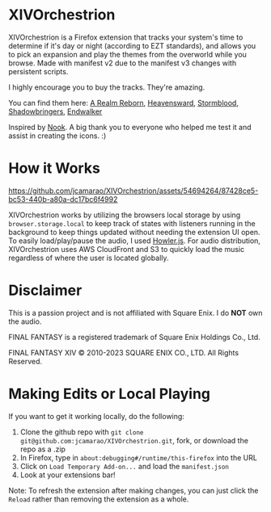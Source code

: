 # XIVOrchestrion
XIVOrchestrion is a Firefox extension that tracks your system's time to determine if it's day or night (according to EZT standards), and allows you to pick an expansion and play the themes from the overworld while you browse. Made with manifest v2 due to the manifest v3 changes with persistent scripts. 

I highly encourage you to buy the tracks. They're amazing.

You can find them here: [A Realm Reborn](https://na.store.square-enix-games.com/final-fantasy-xiv_-a-realm-reborn-original-soundtrack), [Heavensward](https://na.store.square-enix-games.com/heavensward_-final-fantasy_-xiv-original-soundtrack-_blu-ray_), [Stormblood](https://na.store.square-enix-games.com/final-fantasy-xiv_-stormblood-original-soundtrack), [Shadowbringers](https://na.store.square-enix-games.com/shadowbringers_-final-fantasy-xiv-original-soundtrack), [Endwalker](https://na.store.square-enix-games.com/final-fantasy-xiv_-endwalker-original-soundtrack-_blu-ray_)

Inspired by [Nook](https://addons.mozilla.org/en-US/firefox/addon/nook). A big thank you to everyone who helped me test it and assist in creating the icons. :)

# How it Works


https://github.com/jcamarao/XIVOrchestrion/assets/54694264/87428ce5-bc53-440b-a80a-dc17bc6f4992



XIVOrchestrion works by utilizing the browsers local storage by using `browser.storage.local` to keep track of states with listeners running in the background to keep things updated without needing the extension UI open. To easily load/play/pause the audio, I used [Howler.js](https://howlerjs.com/). For audio distribution, XIVOrchestrion uses AWS CloudFront and S3 to quickly load the music regardless of where the user is located globally.

# Disclaimer
This is a passion project and is not affiliated with Square Enix. I do **NOT** own the audio.

FINAL FANTASY is a registered trademark of Square Enix Holdings Co., Ltd.

FINAL FANTASY XIV © 2010-2023 SQUARE ENIX CO., LTD. All Rights Reserved.

# Making Edits or Local Playing
If you want to get it working locally, do the following:
1. Clone the github repo with `git clone git@github.com:jcamarao/XIVOrchestrion.git`, fork, or download the repo as a .zip
2. In Firefox, type in `about:debugging#/runtime/this-firefox` into the URL
3. Click on `Load Temporary Add-on...` and load the `manifest.json`
4. Look at your extensions bar!

Note: To refresh the extension after making changes, you can just click the `Reload` rather than removing the extension as a whole.
